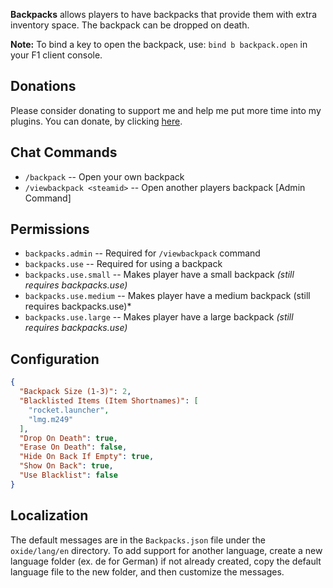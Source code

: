 ﻿**Backpacks** allows players to have backpacks that provide them with extra inventory space. The backpack can be dropped on death.

**Note:** To bind a key to open the backpack, use: `bind b backpack.open` in your F1 client console.

## Donations

Please consider donating to support me and help me put more time into my plugins. You can donate, by clicking [here](https://laserhydra.com/donate).

## Chat Commands

- `/backpack` -- Open your own backpack
- `/viewbackpack <steamid>` -- Open another players backpack [Admin Command]

## Permissions

- `backpacks.admin` -- Required for `/viewbackpack` command
- `backpacks.use` -- Required for using a backpack
- `backpacks.use.small` -- Makes player have a small backpack *(still requires backpacks.use)*
- `backpacks.use.medium` -- Makes player have a medium backpack (still requires backpacks.use)*
- `backpacks.use.large` -- Makes player have a large backpack *(still requires backpacks.use)*

## Configuration

```json
{
  "Backpack Size (1-3)": 2,
  "Blacklisted Items (Item Shortnames)": [
    "rocket.launcher",
    "lmg.m249"
  ],
  "Drop On Death": true,
  "Erase On Death": false,
  "Hide On Back If Empty": true,
  "Show On Back": true,
  "Use Blacklist": false
}
```

## Localization

The default messages are in the `Backpacks.json` file under the `oxide/lang/en` directory. To add support for another language, create a new language folder (ex. de for German) if not already created, copy the default language file to the new folder, and then customize the messages.
